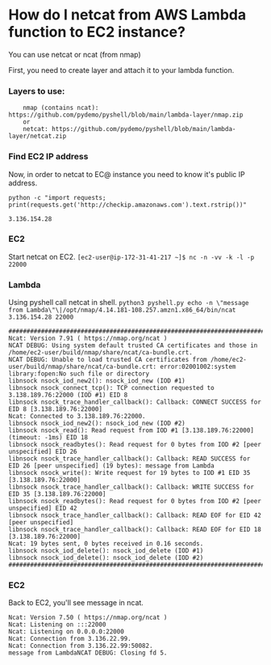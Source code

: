 # How do I netcat from AWS Lambda function to  EC2 instance?
You can use netcat or ncat (from nmap)

First, you need to create layer and attach it to your lambda function.

### Layers to use:
        nmap (contains ncat): https://github.com/pydemo/pyshell/blob/main/lambda-layer/nmap.zip
        or
        netcat: https://github.com/pydemo/pyshell/blob/main/lambda-layer/netcat.zip
    


### Find EC2 IP address
Now, in order to netcat to EC@ instance you need to know it's public IP address.

`python -c "import requests; print(requests.get('http://checkip.amazonaws.com').text.rstrip())"`
```
3.136.154.28
```

### EC2
Start netcat on EC2.
```[ec2-user@ip-172-31-41-217 ~]$ nc -n -vv -k -l -p  22000```


### Lambda
Using pyshell call netcat in shell.
`python3 pyshell.py echo -n \"message from Lambda\"\|/opt/nmap/4.14.181-108.257.amzn1.x86_64/bin/ncat 3.136.154.28 22000`

```
################################################################################
Ncat: Version 7.91 ( https://nmap.org/ncat )
NCAT DEBUG: Using system default trusted CA certificates and those in /home/ec2-user/build/nmap/share/ncat/ca-bundle.crt.
NCAT DEBUG: Unable to load trusted CA certificates from /home/ec2-user/build/nmap/share/ncat/ca-bundle.crt: error:02001002:system library:fopen:No such file or directory
libnsock nsock_iod_new2(): nsock_iod_new (IOD #1)
libnsock nsock_connect_tcp(): TCP connection requested to 3.138.189.76:22000 (IOD #1) EID 8
libnsock nsock_trace_handler_callback(): Callback: CONNECT SUCCESS for EID 8 [3.138.189.76:22000]
Ncat: Connected to 3.138.189.76:22000.
libnsock nsock_iod_new2(): nsock_iod_new (IOD #2)
libnsock nsock_read(): Read request from IOD #1 [3.138.189.76:22000] (timeout: -1ms) EID 18
libnsock nsock_readbytes(): Read request for 0 bytes from IOD #2 [peer unspecified] EID 26
libnsock nsock_trace_handler_callback(): Callback: READ SUCCESS for EID 26 [peer unspecified] (19 bytes): message from Lambda
libnsock nsock_write(): Write request for 19 bytes to IOD #1 EID 35 [3.138.189.76:22000]
libnsock nsock_trace_handler_callback(): Callback: WRITE SUCCESS for EID 35 [3.138.189.76:22000]
libnsock nsock_readbytes(): Read request for 0 bytes from IOD #2 [peer unspecified] EID 42
libnsock nsock_trace_handler_callback(): Callback: READ EOF for EID 42 [peer unspecified]
libnsock nsock_trace_handler_callback(): Callback: READ EOF for EID 18 [3.138.189.76:22000]
Ncat: 19 bytes sent, 0 bytes received in 0.16 seconds.
libnsock nsock_iod_delete(): nsock_iod_delete (IOD #1)
libnsock nsock_iod_delete(): nsock_iod_delete (IOD #2)
################################################################################
```

### EC2
Back to EC2, you'll see message in ncat.
```
Ncat: Version 7.50 ( https://nmap.org/ncat )
Ncat: Listening on :::22000
Ncat: Listening on 0.0.0.0:22000
Ncat: Connection from 3.136.22.99.
Ncat: Connection from 3.136.22.99:50082.
message from LambdaNCAT DEBUG: Closing fd 5.

```
